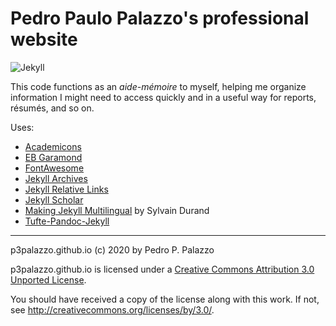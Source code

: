 Pedro Paulo Palazzo's professional website
==========================================

![Jekyll](https://github.com/p3palazzo/p3palazzo.github.io/workflows/Website%20build/badge.svg)

This code functions as an *aide-mémoire* to myself, helping me organize
information I might need to access quickly and in a useful way for
reports, résumés, and so on.

Uses:

- [Academicons](https://github.com/jpswalsh/academicons)
- [EB Garamond](https://github.com/georgd/EB-Garamond)
- [FontAwesome](https://fontawesome.com/)
- [Jekyll Archives](https://github.com/jekyll/jekyll-archives)
- [Jekyll Relative Links](https://github.com/benbalter/jekyll-relative-links)
- [Jekyll Scholar](https://github.com/inukshuk/jekyll-scholar)
- [Making Jekyll Multilingual](https://sylvaindurand.org/making-jekyll-multilingual/)
  by Sylvain Durand
- [Tufte-Pandoc-Jekyll](https://github.com/jez/tufte-pandoc-jekyll)

* * * *

p3palazzo.github.io (c) 2020 by Pedro P. Palazzo

p3palazzo.github.io is licensed under a
[Creative Commons Attribution 3.0 Unported License](LICENSE).
 
 You should have received a copy of the license along with this
 work.  If not, see <http://creativecommons.org/licenses/by/3.0/>.
